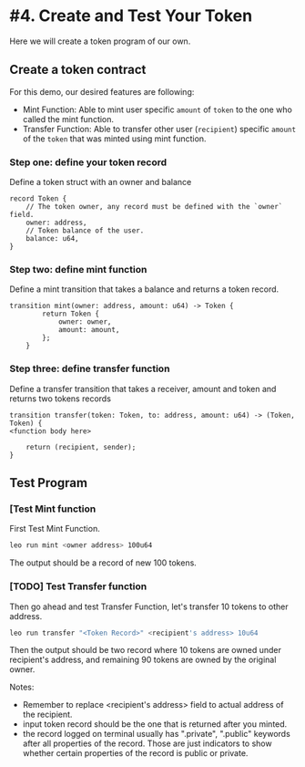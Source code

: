 # \#4. Create and Test Your Token


Here we will create a token program of our own.

## Create a token contract

For this demo, our desired features are following:

- Mint Function: Able to mint user specific `amount` of `token` to the one who called the mint function.
- Transfer Function: Able to transfer other user (`recipient`) specific `amount` of the `token` that was minted using mint function.

### Step one: define your token record

Define a token struct with an owner and balance

```leo
record Token {
    // The token owner, any record must be defined with the `owner` field.
    owner: address,
    // Token balance of the user.
    balance: u64,
}
```

### Step two: define mint function
Define a mint transition that takes a balance and returns a token record.

```leo
transition mint(owner: address, amount: u64) -> Token {
        return Token {
            owner: owner,
            amount: amount,
        };
    }
```

### Step three: define transfer function
Define a transfer transition that takes a receiver, amount and token and returns two tokens records

```leo
transition transfer(token: Token, to: address, amount: u64) -> (Token, Token) {
<function body here>

    return (recipient, sender);
}
```

## Test Program

### [Test Mint function

First Test Mint Function.
```bash
leo run mint <owner address> 100u64
```

The output should be a record of new 100 tokens.

### [TODO] Test Transfer function

Then go ahead and test Transfer Function, let's transfer 10 tokens to other address.
```bash
leo run transfer "<Token Record>" <recipient's address> 10u64
```

Then the output should be two record where 10 tokens are owned under recipient's address, and remaining 90 tokens are owned by the original owner.

Notes:
- Remember to replace <recipient's address> field to actual address of the recipient.
- input token record should be the one that is returned after you minted. 
- the record logged on terminal usually has ".private", ".public" keywords after all properties of the record. Those are just indicators to show whether certain properties of the record is public or private.
